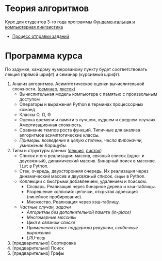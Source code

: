 # Теория алгоритмов

Курс для студентов 3-го года программы [Фундаментальная и компьютерная лингвистика](https://www.hse.ru/ba/ling/)

* [Процесс отправки заданий](meta/git_workflow.md)

# Программа курса

По задумке, каждому нумерованому пункту будет соответствовать лекция (прямой шрифт) и семинар (курсивный шрифт). 

1. Анализ алгоритмов. Асимптотическое оценки вычислительной сложности.
  ([семинар](https://mkuznets.com/hse/2017-alg/seminar01.pdf), [листок](https://mkuznets.com/hse/2017-alg/problems01.pdf))
	* Вычислительная модель компьютера с памятью с произвольным доступом
	* Операторы и выражения Python в терминах процессорных команд
	* Классы O, Ω, Θ
	* Оценка времени и памяти в лучшем, худшем и среднем случаях. Амортизационная сложность.
	* Сравнение темпов роста функций. Типичные для анализа алгоритмов асимптотические классы.
	* *Примеры: возведение в целую степень, числа Фибоначчи, умножение Карацубы.*
2. Типы и структуры данных
   ([лекция](https://mkuznets.com/hse/2017-alg/lecture02.pdf), [листок](problems/02))
	* Список и его реализации: массив, связный список (одно- и двусвязный), динамический массив. Бинарный поиск в массиве. `list` в Python.
	* Стек, очередь, двухсторонняя очередь. Их реализация через динамический массив и двусвязный список. `deque` в Python.
	* Коллекции с быстрыми добавлением, удалением и поиском.
		* Словарь. Реализация через бинарное дерево и хэш-таблицы.
		* Разрешение коллизий: цепочки, открытая адресация (линейное пробирование).
		* Множество. Реализация через хэш-таблицу.
	* *Частные случаи, задачи*
		* *Алгоритмы без дополнительной памяти (in-place)*
		* *Многомерные массивы*
		* *Цикл в связном списке*
		* *Применения стека: поддержка рекурсии, скобочные выражения*
		* *LRU-кэш*
3. [предварительно] Сортировка
4. [предварительно] Поиск
5. [предварительно] Графы


